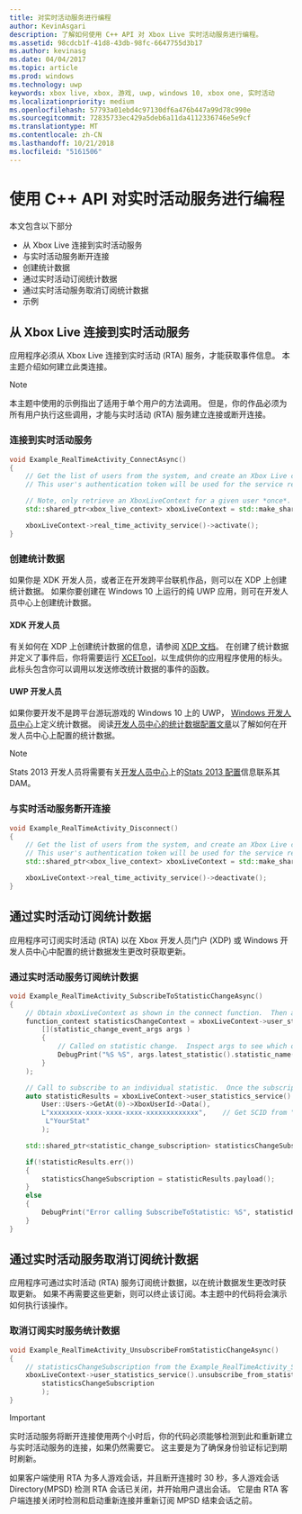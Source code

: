 ```yaml
---
title: 对实时活动服务进行编程
author: KevinAsgari
description: 了解如何使用 C++ API 对 Xbox Live 实时活动服务进行编程。
ms.assetid: 98cdcb1f-41d8-43db-98fc-6647755d3b17
ms.author: kevinasg
ms.date: 04/04/2017
ms.topic: article
ms.prod: windows
ms.technology: uwp
keywords: xbox live, xbox, 游戏, uwp, windows 10, xbox one, 实时活动
ms.localizationpriority: medium
ms.openlocfilehash: 57793a01ebd4c97130df6a476b447a99d78c990e
ms.sourcegitcommit: 72835733ec429a5deb6a11da4112336746e5e9cf
ms.translationtype: MT
ms.contentlocale: zh-CN
ms.lasthandoff: 10/21/2018
ms.locfileid: "5161506"
---
```

# <a name="programming-the-real-time-activity-service-using-c-apis"></a>使用 C++ API 对实时活动服务进行编程

本文包含以下部分

* 从 Xbox Live 连接到实时活动服务
* 与实时活动服务断开连接
* 创建统计数据
* 通过实时活动订阅统计数据
* 通过实时活动服务取消订阅统计数据
* 示例

## <a name="connecting-to-the-real-time-activity-service-from-xbox-live"></a>从 Xbox Live 连接到实时活动服务

应用程序必须从 Xbox Live 连接到实时活动 (RTA) 服务，才能获取事件信息。 本主题介绍如何建立此类连接。

> [!NOTE]
> 本主题中使用的示例指出了适用于单个用户的方法调用。 但是，你的作品必须为所有用户执行这些调用，才能与实时活动 (RTA) 服务建立连接或断开连接。

### <a name="connecting-to-the-real-time-activity-service"></a>连接到实时活动服务

```cpp
void Example_RealTimeActivity_ConnectAsync()
{
    // Get the list of users from the system, and create an Xbox Live context from the first.
    // This user's authentication token will be used for the service requests.

    // Note, only retrieve an XboxLiveContext for a given user *once*.  Otherwise you may encounter unpredictable behavior.
    std::shared_ptr<xbox_live_context> xboxLiveContext = std::make_shared<xbox_live_context>(User::Users->GetAt(0));

    xboxLiveContext->real_time_activity_service()->activate();
}
```

### <a name="creating-a-statistic"></a>创建统计数据

如果你是 XDK 开发人员，或者正在开发跨平台联机作品，则可以在 XDP 上创建统计数据。  如果你要创建在 Windows 10 上运行的纯 UWP 应用，则可在开发人员中心上创建统计数据。

#### <a name="xdk-developers"></a>XDK 开发人员

有关如何在 XDP 上创建统计数据的信息，请参阅 [XDP 文档](https://developer.xboxlive.com/en-us/xdphelp/development/xdpdocs/Pages/setting_up_service_configuration_10_27_15_a.aspx#events)。  在创建了统计数据并定义了事件后，你将需要运行 [XCETool](https://developer.xboxlive.com/en-us/platform/development/documentation/software/Pages/atoc_xce_jun15.aspx)，以生成供你的应用程序使用的标头。  此标头包含你可以调用以发送修改统计数据的事件的函数。

#### <a name="uwp-developers"></a>UWP 开发人员

如果你要开发不是跨平台游玩游戏的 Windows 10 上的 UWP， [Windows 开发人员中心](https://developer.microsoft.com/dashboard/windows/overview)上定义统计数据。 阅读[开发人员中心的统计数据配置文章](../leaderboards-and-stats-2017/player-stats-configure-2017.md)以了解如何在开发人员中心上配置的统计数据。

> [!NOTE]
> Stats 2013 开发人员将需要有关[开发人员中心](https://developer.microsoft.com/dashboard/windows/overview)上的[Stats 2013 配置](https://developer.microsoft.com/en-us/games/xbox/docs/xdk/windows-configure-stats-2013)信息联系其 DAM。

### <a name="disconnecting-from-the-real-time-activity-service"></a>与实时活动服务断开连接

```cpp
void Example_RealTimeActivity_Disconnect()
{
    // Get the list of users from the system, and create an Xbox Live context from the first.
    // This user's authentication token will be used for the service requests.
    std::shared_ptr<xbox_live_context> xboxLiveContext = std::make_shared<xbox_live_context>(User::Users->GetAt(0));

    xboxLiveContext->real_time_activity_service()->deactivate();
}
```

## <a name="subscribing-to-a-statistic-from-the-real-time-activity"></a>通过实时活动订阅统计数据

应用程序可订阅实时活动 (RTA) 以在 Xbox 开发人员门户 (XDP) 或 Windows 开发人员中心中配置的统计数据发生更改时获取更新。

### <a name="subscribing-to-a-statistic-from-the-real-time-activity-service"></a>通过实时活动服务订阅统计数据

```cpp
void Example_RealTimeActivity_SubscribeToStatisticChangeAsync()
{
    // Obtain xboxLiveContext as shown in the connect function.  Then add a handler to be called on statistic changes.
    function_context statisticsChangeContext = xboxLiveContext->user_statistics_service().add_statistic_changed_handler(
        [](statistic_change_event_args args )
        {
            // Called on statistic change.  Inspect args to see which one.
            DebugPrint("%S %S", args.latest_statistic().statistic_name().c_str(), args.latest_statistic().value().c_str());
        }
    );

    // Call to subscribe to an individual statistic.  Once the subscription is complete, the handler will be called with the initial value of the statistic.
    auto statisticResults = xboxLiveContext->user_statistics_service().subscribe_to_statistic_change(
        User::Users->GetAt(0)->XboxUserId->Data(),
        L"xxxxxxxx-xxxx-xxxx-xxxx-xxxxxxxxxxxxx",    // Get SCID from "Product Details" page in XDP or the Xbox Live Setup page in Dev Center
         L"YourStat"
        );

    std::shared_ptr<statistic_change_subscription> statisticsChangeSubscription;

    if(!statisticResults.err())
    {
        statisticsChangeSubscription = statisticResults.payload();
    }
    else
    {
        DebugPrint("Error calling SubscribeToStatistic: %S", statisticResults.err_message().c_str());
    }
}
```

## <a name="unsubscribing-from-a-statistic-from-the-real-time-activity-service"></a>通过实时活动服务取消订阅统计数据

应用程序可通过实时活动 (RTA) 服务订阅统计数据，以在统计数据发生更改时获取更新。 如果不再需要这些更新，则可以终止该订阅。本主题中的代码将会演示如何执行该操作。

### <a name="unsubscribing-from-a-real-time-services-statistic"></a>取消订阅实时服务统计数据

```cpp
void Example_RealTimeActivity_UnsubscribeFromStatisticChangeAsync()
{
    // statisticsChangeSubscription from the Example_RealTimeActivity_SubscribeToStatisticChangeAsync function.
    xboxLiveContext->user_statistics_service().unsubscribe_from_statistic_change(
        statisticsChangeSubscription
        );
}
```

> [!IMPORTANT]
> 实时活动服务将断开连接使用两个小时后，你的代码必须能够检测到此和重新建立与实时活动服务的连接，如果仍然需要它。 这主要是为了确保身份验证标记到期时刷新。
> 
> 如果客户端使用 RTA 为多人游戏会话，并且断开连接时 30 秒，多人游戏会话 Directory(MPSD) 检测 RTA 会话已关闭，并开始用户退出会话。 它是由 RTA 客户端连接关闭时检测和启动重新连接并重新订阅 MPSD 结束会话之前。
